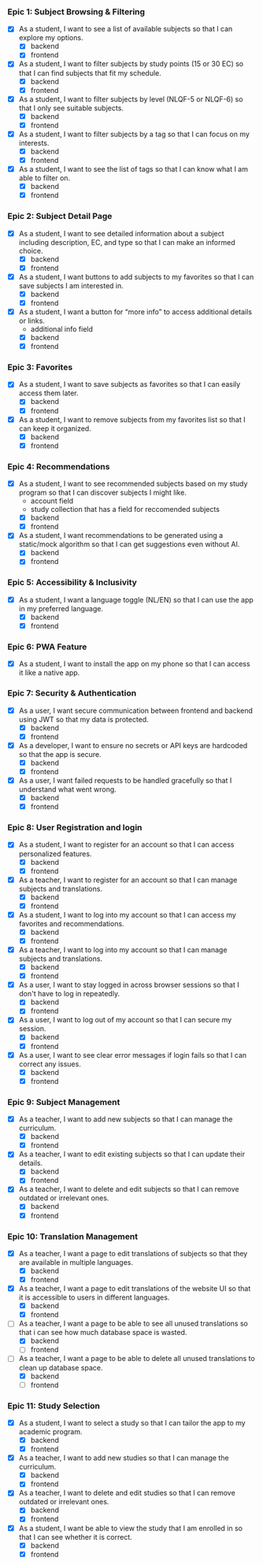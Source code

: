 ### Epic 1: Subject Browsing & Filtering
- [x] As a student, I want to see a list of available subjects so that I can explore my options.  
    - [x] backend
    - [x] frontend
- [x] As a student, I want to filter subjects by study points (15 or 30 EC) so that I can find subjects that fit my schedule.  
    - [x] backend
    - [x] frontend
- [x] As a student, I want to filter subjects by level (NLQF-5 or NLQF-6) so that I only see suitable subjects.  
    - [x] backend
    - [x] frontend
- [x] As a student, I want to filter subjects by a tag so that I can focus on my interests.  
    - [x] backend
    - [x] frontend
- [x] As a student, I want to see the list of tags so that I can know what I am able to filter on.  
    - [x] backend
    - [x] frontend

### Epic 2: Subject Detail Page
- [x] As a student, I want to see detailed information about a subject including description, EC, and type so that I can make an informed choice.  
    - [x] backend
    - [x] frontend
- [x] As a student, I want buttons to add subjects to my favorites so that I can save subjects I am interested in. 
    - [x] backend
    - [x] frontend 
- [x] As a student, I want a button for “more info” to access additional details or links.  
    - additional info field
    - [x] backend
    - [x] frontend

### Epic 3: Favorites
- [x] As a student, I want to save subjects as favorites so that I can easily access them later.  
    - [x] backend
    - [x] frontend
- [x] As a student, I want to remove subjects from my favorites list so that I can keep it organized.  
    - [x] backend
    - [x] frontend

### Epic 4: Recommendations
- [x] As a student, I want to see recommended subjects based on my study program so that I can discover subjects I might like.  
    - account field
    - study collection that has a field for reccomended subjects
    - [x] backend
    - [x] frontend
- [x] As a student, I want recommendations to be generated using a static/mock algorithm so that I can get suggestions even without AI.  
    - [x] backend
    - [x] frontend

### Epic 5: Accessibility & Inclusivity
- [x] As a student, I want a language toggle (NL/EN) so that I can use the app in my preferred language.  
    - [x] backend
    - [x] frontend

### Epic 6: PWA Feature
- [x] As a student, I want to install the app on my phone so that I can access it like a native app.  

### Epic 7: Security & Authentication
- [x] As a user, I want secure communication between frontend and backend using JWT so that my data is protected.  
    - [x] backend
    - [x] frontend
- [x] As a developer, I want to ensure no secrets or API keys are hardcoded so that the app is secure.  
    - [x] backend
    - [x] frontend
- [x] As a user, I want failed requests to be handled gracefully so that I understand what went wrong.
    - [x] backend
    - [x] frontend

### Epic 8: User Registration and login
- [x] As a student, I want to register for an account so that I can access personalized features.
    - [x] backend
    - [x] frontend
- [x] As a teacher, I want to register for an account so that I can manage subjects and translations.
    - [x] backend
    - [x] frontend
- [x] As a student, I want to log into my account so that I can access my favorites and recommendations.
    - [x] backend
    - [x] frontend
- [x] As a teacher, I want to log into my account so that I can manage subjects and translations.
    - [x] backend
    - [x] frontend
- [x] As a user, I want to stay logged in across browser sessions so that I don't have to log in repeatedly.
    - [x] backend
    - [x] frontend
- [x] As a user, I want to log out of my account so that I can secure my session.
    - [x] backend
    - [x] frontend
- [x] As a user, I want to see clear error messages if login fails so that I can correct any issues.
    - [x] backend
    - [x] frontend

### Epic 9: Subject Management
- [x] As a teacher, I want to add new subjects so that I can manage the curriculum.  
    - [x] backend
    - [x] frontend
- [x] As a teacher, I want to edit existing subjects so that I can update their details.  
    - [x] backend
    - [x] frontend
- [x] As a teacher, I want to delete and edit subjects so that I can remove outdated or irrelevant ones.  
    - [x] backend
    - [x] frontend

### Epic 10: Translation Management
- [x] As a teacher, I want a page to edit translations of subjects so that they are available in multiple languages.  
    - [x] backend
    - [x] frontend
- [x] As a teacher, I want a page to edit translations of the website UI so that it is accessible to users in different languages.  
    - [x] backend
    - [x] frontend
- [ ] As a teacher, I want a page to be able to see all unused translations so that i can see how much database space is wasted.  
    - [x] backend
    - [ ] frontend
- [ ] As a teacher, I want a page to be able to delete all unused translations to clean up database space.  
    - [x] backend
    - [ ] frontend

### Epic 11: Study Selection
- [x] As a student, I want to select a study so that I can tailor the app to my academic program.
    - [x] backend
    - [x] frontend
- [x] As a teacher, I want to add new studies so that I can manage the curriculum.  
    - [x] backend
    - [x] frontend
- [x] As a teacher, I want to delete and edit studies so that I can remove outdated or irrelevant ones.  
    - [x] backend
    - [x] frontend
- [x] As a student, I want be able to view the study that I am enrolled in so that I can see whether it is correct.
    - [x] backend
    - [x] frontend